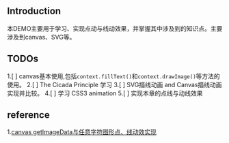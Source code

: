 ## Introduction
本DEMO主要用于学习、实现点动与线动效果，并掌握其中涉及到的知识点。主要涉及到canvas、SVG等。

## TODOs
1.[ ] canvas基本使用,包括`context.fillText()`和`context.drawImage()`等方法的使用。
2.[ ] The Cicada Principle 学习
3.[ ] SVG描线动画 and Canvas描线动画 实现并比较。
4.[ ] 学习 CSS3 animation
5.[ ] 实现本章的点线与动线效果

## reference
1.[canvas getImageData与任意字符图形点、线动效实现](http://www.zhangxinxu.com/wordpress/2017/12/canvas-getimagedata-letter-shape-animation/)
